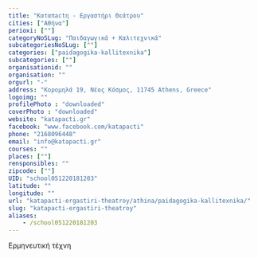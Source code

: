 ```yaml
---
title: "Καταπactη - Εργαστήρι Θεάτρου"
cities: ["Αθήνα"]
perioxi: [""]
categoryNoSLug: "Παιδαγωγικά + Καλιτεχνικά"
subcategoriesNoSLug: [""]
categories: ["paidagogika-kallitexnika"]
subcategories: [""]
organisationid: ""
organisation: ""
orgurl: "-"
address: "Κορομηλά 19, Νέος Κόσμος, 11745 Athens, Greece"
logoimg: ""
profilePhoto : "downloaded"
coverPhoto : "downloaded"
website: "katapacti.gr"
facebook: "www.facebook.com/katapacti"
phone: "2168096448"
email: "info@katapacti.gr"
courses: ""
places: [""]
rensponsibles: ""
zipcode: [""]
UID: "school051220181203"
latitude: ""
longitude: ""
url: "katapacti-ergastiri-theatroy/athina/paidagogika-kallitexnika/"
slug: "katapacti-ergastiri-theatroy"
aliases:
    - /school051220181203
---
```





Ερμηνευτική τέχνη